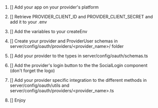 1. [] Add your app on your provider's platform

2. [] Retrieve PROVIDER_CLIENT_ID and PROVIDER_CLIENT_SECRET and add it to your .env

3. [] Add the variables to your createEnv

4. [] Create your provider and ProviderUser schemas in server/config/oauth/providers/<provider_name>/ folder

5. [] Add your provider to the types in server/config/oauth/schemas.ts 

6. [] Add the provider's login button to the the SocialLogin component (don't forget the logo)

7. [] Add your provider specific integration to the different methods in server/config/oauth/utils and server/config/oauth/providers/<provider_name>.ts

8. [] Enjoy
